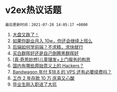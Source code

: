 # v2ex热议话题

`最后更新时间：2021-07-28 14:05:17 +0800`

1. [大盘又跌了！](https://www.v2ex.com/t/792061)
1. [如果你副业月入 10w，你还会继续上班么](https://www.v2ex.com/t/792067)
1. [后端如何学前端？不求精，求快就行](https://www.v2ex.com/t/792134)
1. [买白群晖好还是自己倒腾黑群晖好](https://www.v2ex.com/t/792068)
1. [[真·奇思妙想]儿童理发+上门服务的构思](https://www.v2ex.com/t/792047)
1. [国内有哪些原始意义上的 Hackers？](https://www.v2ex.com/t/792111)
1. [Bandwagon 年付 $18.8 的 VPS 还有必要续费吗？](https://www.v2ex.com/t/792085)
1. [工作 2 年存款 10 万 庆喜又心酸](https://www.v2ex.com/t/792110)
1. [毕业生刚入职进了大坑](https://www.v2ex.com/t/792156)

